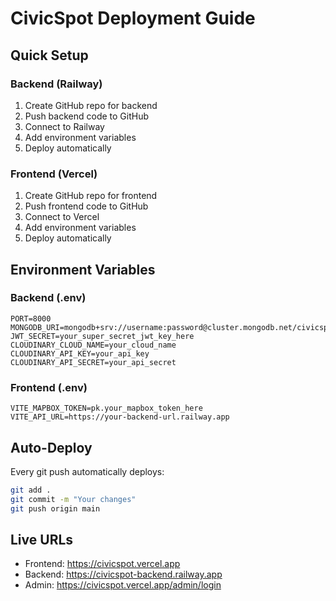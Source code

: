 # CivicSpot Deployment Guide

## Quick Setup

### Backend (Railway)
1. Create GitHub repo for backend
2. Push backend code to GitHub
3. Connect to Railway
4. Add environment variables
5. Deploy automatically

### Frontend (Vercel)
1. Create GitHub repo for frontend  
2. Push frontend code to GitHub
3. Connect to Vercel
4. Add environment variables
5. Deploy automatically

## Environment Variables

### Backend (.env)
```
PORT=8000
MONGODB_URI=mongodb+srv://username:password@cluster.mongodb.net/civicspot
JWT_SECRET=your_super_secret_jwt_key_here
CLOUDINARY_CLOUD_NAME=your_cloud_name
CLOUDINARY_API_KEY=your_api_key
CLOUDINARY_API_SECRET=your_api_secret
```

### Frontend (.env)
```
VITE_MAPBOX_TOKEN=pk.your_mapbox_token_here
VITE_API_URL=https://your-backend-url.railway.app
```

## Auto-Deploy
Every git push automatically deploys:
```bash
git add .
git commit -m "Your changes"
git push origin main
```

## Live URLs
- Frontend: https://civicspot.vercel.app
- Backend: https://civicspot-backend.railway.app
- Admin: https://civicspot.vercel.app/admin/login